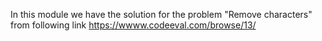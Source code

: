 In this module we have the solution for the problem "Remove characters" from following link
https://wwww.codeeval.com/browse/13/
